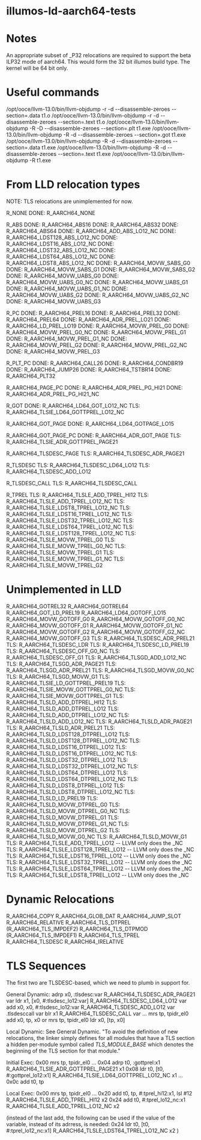 # illumos-ld-aarch64-tests

Notes
=====

An appropriate subset of _P32 relocations are required to support the beta ILP32 mode of aarch64.  This would form the 32 bit illumos build type.  The kernel will be 64 bit only.

Useful commands
===============

/opt/ooce/llvm-13.0/bin/llvm-objdump -r -d --disassemble-zeroes --section=.data t1.o
/opt/ooce/llvm-13.0/bin/llvm-objdump -r -d --disassemble-zeroes --section=.text t1.o
/opt/ooce/llvm-13.0/bin/llvm-objdump -R -D --disassemble-zeroes --section=.plt t1.exe
/opt/ooce/llvm-13.0/bin/llvm-objdump -R -d --disassemble-zeroes --section=.got t1.exe
/opt/ooce/llvm-13.0/bin/llvm-objdump -R -d --disassemble-zeroes --section=.data t1.exe
/opt/ooce/llvm-13.0/bin/llvm-objdump -R -d --disassemble-zeroes --section=.text t1.exe
/opt/ooce/llvm-13.0/bin/llvm-objdump -R t1.exe

From LLD relocation types
=========================

NOTE: TLS relocations are unimplemented for now.

R_NONE
  DONE: R_AARCH64_NONE

R_ABS
  DONE: R_AARCH64_ABS16
  DONE: R_AARCH64_ABS32
  DONE: R_AARCH64_ABS64
  DONE: R_AARCH64_ADD_ABS_LO12_NC
  DONE: R_AARCH64_LDST128_ABS_LO12_NC
  DONE: R_AARCH64_LDST16_ABS_LO12_NC
  DONE: R_AARCH64_LDST32_ABS_LO12_NC
  DONE: R_AARCH64_LDST64_ABS_LO12_NC
  DONE: R_AARCH64_LDST8_ABS_LO12_NC
  DONE: R_AARCH64_MOVW_SABS_G0
  DONE: R_AARCH64_MOVW_SABS_G1
  DONE: R_AARCH64_MOVW_SABS_G2
  DONE: R_AARCH64_MOVW_UABS_G0
  DONE: R_AARCH64_MOVW_UABS_G0_NC
  DONE: R_AARCH64_MOVW_UABS_G1
  DONE: R_AARCH64_MOVW_UABS_G1_NC
  DONE: R_AARCH64_MOVW_UABS_G2
  DONE: R_AARCH64_MOVW_UABS_G2_NC
  DONE: R_AARCH64_MOVW_UABS_G3

R_PC
  DONE: R_AARCH64_PREL16
  DONE: R_AARCH64_PREL32
  DONE: R_AARCH64_PREL64
  DONE: R_AARCH64_ADR_PREL_LO21
  DONE: R_AARCH64_LD_PREL_LO19
  DONE: R_AARCH64_MOVW_PREL_G0
  DONE: R_AARCH64_MOVW_PREL_G0_NC
  DONE: R_AARCH64_MOVW_PREL_G1
  DONE: R_AARCH64_MOVW_PREL_G1_NC
  DONE: R_AARCH64_MOVW_PREL_G2
  DONE: R_AARCH64_MOVW_PREL_G2_NC
  DONE: R_AARCH64_MOVW_PREL_G3

R_PLT_PC
  DONE: R_AARCH64_CALL26
  DONE: R_AARCH64_CONDBR19
  DONE: R_AARCH64_JUMP26
  DONE: R_AARCH64_TSTBR14
  DONE: R_AARCH64_PLT32

R_AARCH64_PAGE_PC
  DONE: R_AARCH64_ADR_PREL_PG_HI21
  DONE: R_AARCH64_ADR_PREL_PG_HI21_NC

R_GOT
  DONE: R_AARCH64_LD64_GOT_LO12_NC
  TLS: R_AARCH64_TLSIE_LD64_GOTTPREL_LO12_NC

R_AARCH64_GOT_PAGE
  DONE: R_AARCH64_LD64_GOTPAGE_LO15

R_AARCH64_GOT_PAGE_PC
  DONE: R_AARCH64_ADR_GOT_PAGE
  TLS: R_AARCH64_TLSIE_ADR_GOTTPREL_PAGE21

R_AARCH64_TLSDESC_PAGE
  TLS: R_AARCH64_TLSDESC_ADR_PAGE21

R_TLSDESC
  TLS: R_AARCH64_TLSDESC_LD64_LO12
  TLS: R_AARCH64_TLSDESC_ADD_LO12

R_TLSDESC_CALL
  TLS: R_AARCH64_TLSDESC_CALL

R_TPREL
  TLS: R_AARCH64_TLSLE_ADD_TPREL_HI12
  TLS: R_AARCH64_TLSLE_ADD_TPREL_LO12_NC
  TLS: R_AARCH64_TLSLE_LDST8_TPREL_LO12_NC
  TLS: R_AARCH64_TLSLE_LDST16_TPREL_LO12_NC
  TLS: R_AARCH64_TLSLE_LDST32_TPREL_LO12_NC
  TLS: R_AARCH64_TLSLE_LDST64_TPREL_LO12_NC
  TLS: R_AARCH64_TLSLE_LDST128_TPREL_LO12_NC
  TLS: R_AARCH64_TLSLE_MOVW_TPREL_G0
  TLS: R_AARCH64_TLSLE_MOVW_TPREL_G0_NC
  TLS: R_AARCH64_TLSLE_MOVW_TPREL_G1
  TLS: R_AARCH64_TLSLE_MOVW_TPREL_G1_NC
  TLS: R_AARCH64_TLSLE_MOVW_TPREL_G2

Unimplemented in LLD
====================

  R_AARCH64_GOTREL32
  R_AARCH64_GOTREL64
  R_AARCH64_GOT_LD_PREL19
  R_AARCH64_LD64_GOTOFF_LO15
  R_AARCH64_MOVW_GOTOFF_G0
  R_AARCH64_MOVW_GOTOFF_G0_NC
  R_AARCH64_MOVW_GOTOFF_G1
  R_AARCH64_MOVW_GOTOFF_G1_NC
  R_AARCH64_MOVW_GOTOFF_G2
  R_AARCH64_MOVW_GOTOFF_G2_NC
  R_AARCH64_MOVW_GOTOFF_G3
  TLS: R_AARCH64_TLSDESC_ADR_PREL21
  TLS: R_AARCH64_TLSDESC_LDR
  TLS: R_AARCH64_TLSDESC_LD_PREL19
  TLS: R_AARCH64_TLSDESC_OFF_G0_NC
  TLS: R_AARCH64_TLSDESC_OFF_G1
  TLS: R_AARCH64_TLSGD_ADD_LO12_NC
  TLS: R_AARCH64_TLSGD_ADR_PAGE21
  TLS: R_AARCH64_TLSGD_ADR_PREL21
  TLS: R_AARCH64_TLSGD_MOVW_G0_NC
  TLS: R_AARCH64_TLSGD_MOVW_G1
  TLS: R_AARCH64_TLSIE_LD_GOTTPREL_PREL19
  TLS: R_AARCH64_TLSIE_MOVW_GOTTPREL_G0_NC
  TLS: R_AARCH64_TLSIE_MOVW_GOTTPREL_G1
  TLS: R_AARCH64_TLSLD_ADD_DTPREL_HI12
  TLS: R_AARCH64_TLSLD_ADD_DTPREL_LO12
  TLS: R_AARCH64_TLSLD_ADD_DTPREL_LO12_NC
  TLS: R_AARCH64_TLSLD_ADD_LO12_NC
  TLS: R_AARCH64_TLSLD_ADR_PAGE21
  TLS: R_AARCH64_TLSLD_ADR_PREL21
  TLS: R_AARCH64_TLSLD_LDST128_DTPREL_LO12
  TLS: R_AARCH64_TLSLD_LDST128_DTPREL_LO12_NC
  TLS: R_AARCH64_TLSLD_LDST16_DTPREL_LO12
  TLS: R_AARCH64_TLSLD_LDST16_DTPREL_LO12_NC
  TLS: R_AARCH64_TLSLD_LDST32_DTPREL_LO12
  TLS: R_AARCH64_TLSLD_LDST32_DTPREL_LO12_NC
  TLS: R_AARCH64_TLSLD_LDST64_DTPREL_LO12
  TLS: R_AARCH64_TLSLD_LDST64_DTPREL_LO12_NC
  TLS: R_AARCH64_TLSLD_LDST8_DTPREL_LO12
  TLS: R_AARCH64_TLSLD_LDST8_DTPREL_LO12_NC
  TLS: R_AARCH64_TLSLD_LD_PREL19
  TLS: R_AARCH64_TLSLD_MOVW_DTPREL_G0
  TLS: R_AARCH64_TLSLD_MOVW_DTPREL_G0_NC
  TLS: R_AARCH64_TLSLD_MOVW_DTPREL_G1
  TLS: R_AARCH64_TLSLD_MOVW_DTPREL_G1_NC
  TLS: R_AARCH64_TLSLD_MOVW_DTPREL_G2
  TLS: R_AARCH64_TLSLD_MOVW_G0_NC
  TLS: R_AARCH64_TLSLD_MOVW_G1
  TLS: R_AARCH64_TLSLE_ADD_TPREL_LO12 -- LLVM only does the _NC
  TLS: R_AARCH64_TLSLE_LDST128_TPREL_LO12 -- LLVM only does the _NC
  TLS: R_AARCH64_TLSLE_LDST16_TPREL_LO12 -- LLVM only does the _NC
  TLS: R_AARCH64_TLSLE_LDST32_TPREL_LO12 -- LLVM only does the _NC
  TLS: R_AARCH64_TLSLE_LDST64_TPREL_LO12 -- LLVM only does the _NC
  TLS: R_AARCH64_TLSLE_LDST8_TPREL_LO12 -- LLVM only does the _NC

Dynamic Relocations
===================
  R_AARCH64_COPY
  R_AARCH64_GLOB_DAT
  R_AARCH64_JUMP_SLOT
  R_AARCH64_RELATIVE
  R_AARCH64_TLS_DTPREL (R_AARCH64_TLS_IMPDEF2)
  R_AARCH64_TLS_DTPMOD (R_AARCH64_TLS_IMPDEF1)
  R_AARCH64_TLS_TPREL
  R_AARCH64_TLSDESC
  R_AARCH64_IRELATIVE

TLS Sequences
=============

The first two are TLSDESC-based, which we need to plumb in support for.

General Dynamic:
  adrp  x0, :tlsdesc:var                        R_AARCH64_TLSDESC_ADR_PAGE21 var
  ldr   x1, [x0, #:tlsdesc_lo12:var]            R_AARCH64_TLSDESC_LD64_LO12 var
  add   x0, x0, #:tlsdesc_lo12:var              R_AARCH64_TLSDESC_ADD_LO12  var
  .tlsdesccall var
  blr   x1                                      R_AARCH64_TLSDESC_CALL      var
...
  mrs   tp, tpidr_el0
  add   x0, tp, x0
or
  mrs   tp, tpidr_el0
  ldr   x0, [tp, x0]

Local Dynamic:
  See General Dynamic.
  "To avoid the definition of new relocations, the linker simply defines for
   all modules that have a TLS section a hidden per-module symbol called
   _TLS_MODULE_BASE_ which denotes the beginning of the TLS section for that
   module."

Initial Exec:
    0x00 mrs  tp, tpidr_el0 
    ...
    0x04 adrp t0, :gottprel:x1                  R_AARCH64_TLSIE_ADR_GOTTPREL_PAGE21   x1
    0x08 ldr  t0, [t0, #:gottprel_lo12:x1]      R_AARCH64_TLSIE_LD64_GOTTPREL_LO12_NC x1
    ...
    0x0c add  t0, tp

Local Exec:
    0x00 mrs  tp, tpidr_el0
    ...
    0x20 add  t0, tp, #:tprel_hi12:x1, lsl #12  R_AARCH64_TLSLE_ADD_TPREL_HI12       x2
    0x24 add  t0, #:tprel_lo12_nc:x1            R_AARCH64_TLSLE_ADD_TPREL_LO12_NC    x2

   (instead of the last add, the following can be used if the value of the variable,
    instead of its adrress, is needed:
    0x24 ldr  t0, [t0, #:tprel_lo12_nc:x1]      R_AARCH64_TLSLE_LDST64_TPREL_LO12_NC x2
   )

